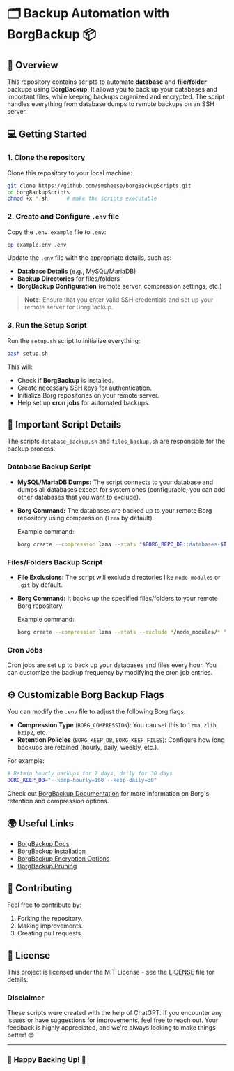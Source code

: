 # 🗂️ **Backup Automation with BorgBackup** 📦

## 🚀 **Overview**
This repository contains scripts to automate **database** and **file/folder** backups using **BorgBackup**. It allows you to back up your databases and important files, while keeping backups organized and encrypted. The script handles everything from database dumps to remote backups on an SSH server.

## 💻 **Getting Started**
### 1. Clone the repository
Clone this repository to your local machine:
```bash
git clone https://github.com/smsheese/borgBackupScripts.git
cd borgBackupScripts
chmod +x *.sh      # make the scripts executable
```

### 2. Create and Configure `.env` file
Copy the `.env.example` file to `.env`:
```bash
cp example.env .env
```
Update the `.env` file with the appropriate details, such as:
- **Database Details** (e.g., MySQL/MariaDB)
- **Backup Directories** for files/folders
- **BorgBackup Configuration** (remote server, compression settings, etc.)

> **Note:** Ensure that you enter valid SSH credentials and set up your remote server for BorgBackup.

### 3. Run the Setup Script
Run the `setup.sh` script to initialize everything:
```bash
bash setup.sh
```
This will:
- Check if **BorgBackup** is installed.
- Create necessary SSH keys for authentication.
- Initialize Borg repositories on your remote server.
- Help set up **cron jobs** for automated backups.

## 🔧 **Important Script Details**
The scripts `database_backup.sh` and `files_backup.sh` are responsible for the backup process.

### Database Backup Script
- **MySQL/MariaDB Dumps:** The script connects to your database and dumps all databases except for system ones (configurable; you can add other databases that you want to exclude).
- **Borg Command:** The databases are backed up to your remote Borg repository using compression (`lzma` by default).
  
  Example command:
  ```bash
  borg create --compression lzma --stats "$BORG_REPO_DB::databases-$TIMESTAMP" "$BACKUP_DIR/databases"
  ```

### Files/Folders Backup Script
- **File Exclusions:** The script will exclude directories like `node_modules` or `.git` by default.
- **Borg Command:** It backs up the specified files/folders to your remote Borg repository.

  Example command:
  ```bash
  borg create --compression lzma --stats --exclude */node_modules/* "$BORG_REPO_FILES::files-$TIMESTAMP" $SOURCE_DIRS_LIST
  ```

### Cron Jobs
Cron jobs are set up to back up your databases and files every hour. You can customize the backup frequency by modifying the cron job entries.

## ⚙️ **Customizable Borg Backup Flags**
You can modify the `.env` file to adjust the following Borg flags:
- **Compression Type** (`BORG_COMPRESSION`): You can set this to `lzma`, `zlib`, `bzip2`, etc.
- **Retention Policies** (`BORG_KEEP_DB`, `BORG_KEEP_FILES`): Configure how long backups are retained (hourly, daily, weekly, etc.).

For example:
```bash
# Retain hourly backups for 7 days, daily for 30 days
BORG_KEEP_DB="--keep-hourly=168 --keep-daily=30"
```

Check out [BorgBackup Documentation](https://borgbackup.readthedocs.io/) for more information on Borg's retention and compression options.

## 🌍 **Useful Links**
- [BorgBackup Docs](https://borgbackup.readthedocs.io/)
- [BorgBackup Installation](https://borgbackup.readthedocs.io/en/stable/installation.html)
- [BorgBackup Encryption Options](https://borgbackup.readthedocs.io/en/stable/usage/creating.html#encryption)
- [BorgBackup Pruning](https://borgbackup.readthedocs.io/en/stable/usage/pruning.html)

## 💬 **Contributing**
Feel free to contribute by:
1. Forking the repository.
2. Making improvements.
3. Creating pull requests.

## 📜 **License**
This project is licensed under the MIT License - see the [LICENSE](LICENSE) file for details.

### Disclaimer
These scripts were created with the help of ChatGPT. If you encounter any issues or have suggestions for improvements, feel free to reach out. Your feedback is highly appreciated, and we're always looking to make things better! 😊

---
### 🤖 **Happy Backing Up!** 🎉
